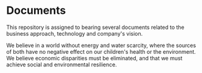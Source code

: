 # Documents

This repository is assigned to bearing several documents related to the business approach, technology and company's vision. 

We believe in a world without energy and water scarcity, where the sources of both have no negative effect on our children's health or the environment.  We believe economic disparities must be eliminated, and that we must achieve social and environmental resilience.
